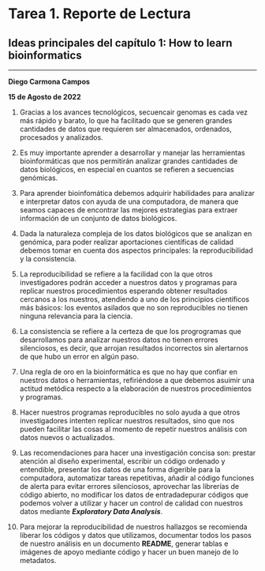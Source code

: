 # Tarea 1. Reporte de Lectura

## Ideas principales del capítulo 1: How to learn bioinformatics
***
**Diego Carmona Campos**

**15 de Agosto de 2022**


1. Gracias a los avances tecnológicos, secuencair genomas es cada vez más rápido y barato, lo que ha facilitado que se generen grandes cantidades de datos que requieren ser almacenados, ordenados, procesados y analizados.

2. Es muy importante aprender a desarrollar y manejar las herramientas bioinformáticas que nos permitirán analizar grandes cantidades de datos biológicos, en especial en cuantos se refieren a secuencias genómicas.

3. Para aprender bioinfomática debemos adquirir habilidades para analizar e interpretar datos con ayuda de una computadora, de manera que seamos capaces de encontrar las mejores estrategias para extraer información de un conjunto de datos biológicos.

4. Dada la naturaleza compleja de los datos biológicos que se analizan en genómica, para poder realizar aportaciones científicas de calidad debemos tomar en cuenta dos aspectos principales: la reproducibilidad y la consistencia. 

5. La reproducibilidad se refiere a la facilidad con la que otros investigadores podrán acceder a nuestros datos y programas para replicar nuestros procedimientos esperando obtener resultados cercanos a los nuestros, atendiendo a uno de los principios científicos más básicos: los eventos asilados que no son reproducibles no tienen ninguna relevancia para la ciencia.

6. La consistencia se refiere a la certeza de que los progrogramas que desarrollamos para analizar nuestros datos no tienen errores silenciosos, es decir, que arrojan resultados incorrectos sin alertarnos de que hubo un error en algún paso. 

7. Una regla de oro en la bioinformática es que no hay que confiar en nuestros datos o herramientas, refiriéndose a que debemos asuimir una actitud metódica respecto a la elaboración de nuestros procedimientos y programas.

8. Hacer nuestros programas reproducibles no solo ayuda a que otros investigadores intenten replicar nuestros resultados, sino que nos pueden facilitar las cosas al momento de repetir nuestros análisis con datos nuevos o actualizados.

9. Las recomendaciones para hacer una investigación concisa son: prestar atención al diseño experimental, escribir un código ordenado y entendible, presentar los datos de una forma digerible para la computadora, automatizar tareas repetitivas, añadir al código funciones de alerta para evitar errores silenciosos, aprovechar las librerías de código abierto, no modificar los datos de entradadepurar códigos que podemos volver a utilizar y hacer un control de calidad con nuestros datos mediante ***Exploratory Data Analysis***.

10. Para mejorar la reproducibilidad de nuestros hallazgos se recomienda liberar los códigos y datos que utilizamos, documentar todos los pasos de nuestro análisis en un documento **README**, generar tablas e imágenes de apoyo mediante código y hacer un buen manejo de lo metadatos.